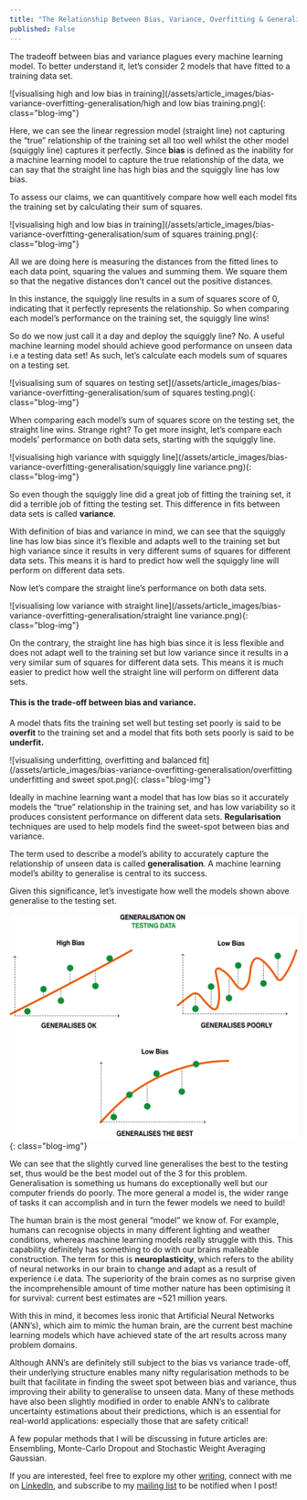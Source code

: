 ```yaml
---
title: "The Relationship Between Bias, Variance, Overfitting & Generalisation in Machine Learning Models"
published: False
---
```

The tradeoff between bias and variance plagues every machine learning model. To better understand it, let’s consider 2 models that have fitted to a training data set.

![visualising high and low bias in training](/assets/article_images/bias-variance-overfitting-generalisation/high and low bias training.png){: class="blog-img"}


Here, we can see the linear regression model (straight line) not capturing the “true” relationship of the training set all too well whilst the other model (squiggly line) captures it perfectly. Since <b>bias</b> is defined as the inability for a machine learning model to capture the true relationship of the data, we can say that the straight line has high bias and the squiggly line has low bias.

To assess our claims, we can quantitively compare how well each model fits the training set by calculating their sum of squares.

![visualising high and low bias in training](/assets/article_images/bias-variance-overfitting-generalisation/sum of squares training.png){: class="blog-img"}

All we are doing here is measuring the distances from the fitted lines to each data point, squaring the values and summing them. We square them so that the negative distances don’t cancel out the positive distances.

In this instance, the squiggly line results in a sum of squares score of 0, indicating that it perfectly represents the relationship. So when comparing each model’s performance on the training set, the squiggly line wins!

So do we now just call it a day and deploy the squiggly line? No. A useful machine learning model should achieve good performance on unseen data i.e a testing data set! As such, let’s calculate each models sum of squares on a testing set.

![visualising sum of squares on testing set](/assets/article_images/bias-variance-overfitting-generalisation/sum of squares testing.png){: class="blog-img"}

When comparing each model’s sum of squares score on the testing set, the straight line wins. Strange right? To get more insight, let’s compare each models’ performance on both data sets, starting with the squiggly line.

![visualising high variance with squiggly line](/assets/article_images/bias-variance-overfitting-generalisation/squiggly line variance.png){: class="blog-img"}

So even though the squiggly line did a great job of fitting the training set, it did a terrible job of fitting the testing set. This difference in fits between data sets is called <b>variance</b>.

With definition of bias and variance in mind, we can see that the squiggly line has low bias since it’s flexible and adapts well to the training set but high variance since it results in very different sums of squares for different data sets. This means it is hard to predict how well the squiggly line will perform on different data sets.

Now let’s compare the straight line’s performance on both data sets.

![visualising low variance with straight line](/assets/article_images/bias-variance-overfitting-generalisation/straight line variance.png){: class="blog-img"}

On the contrary, the straight line has high bias since it is less flexible and does not adapt well to the training set but low variance since it results in a very similar sum of squares for different data sets. This means it is much easier to predict how well the straight line will perform on different data sets.

<h4>This is the trade-off between bias and variance.</h4>

A model thats fits the training set well but testing set poorly is said to be <b>overfit</b> to the training set and a model that fits both sets poorly is said to be <b>underfit.</b>

![visualising underfitting, overfitting and balanced fit](/assets/article_images/bias-variance-overfitting-generalisation/overfitting underfitting and sweet spot.png){: class="blog-img"}

Ideally in machine learning want a model that has low bias so it accurately models the “true” relationship in the training set, and has low variability so it produces consistent performance on different data sets. <b>Regularisation</b> techniques are used to help models find the sweet-spot between bias and variance.

The term used to describe a model’s ability to accurately capture the relationship of unseen data is called <b>generalisation</b>. A machine learning model’s ability to generalise is central to its success.

Given this significance, let’s investigate how well the models shown above generalise to the testing set.

![visualising generalisation](/assets/article_images/bias-variance-overfitting-generalisation/generalisation.png){: class="blog-img"}

We can see that the slightly curved line generalises the best to the testing set, thus would be the best model out of the 3 for this problem.
Generalisation is something us humans do exceptionally well but our computer friends do poorly. The more general a model is, the wider range of tasks it can accomplish and in turn the fewer models we need to build!

The human brain is the most general “model” we know of. For example, humans can recognise objects in many different lighting and weather conditions, whereas machine learning models really struggle with this. This capability definitely has something to do with our brains malleable construction. The term for this is <b>neuroplasticity</b>, which refers to the ability of neural networks in our brain to change and adapt as a result of experience i.e data. The superiority of the brain comes as no surprise given the incomprehensible amount of time mother nature has been optimising it for survival: current best estimates are ~521 million years.

With this in mind, it becomes less ironic that Artificial Neural Networks (ANN’s), which aim to mimic the human brain, are the current best machine learning models which have achieved state of the art results across many problem domains.

Although ANN’s are definitely still subject to the bias vs variance trade-off, their underlying structure enables many nifty regularisation methods to be built that facilitate in finding the sweet spot between bias and variance, thus improving their ability to generalise to unseen data. Many of these methods have also been slightly modified in order to enable ANN’s to calibrate uncertainty estimations about their predictions, which is an essential for real-world applications: especially those that are safety critical!

A few popular methods that I will be discussing in future articles are: Ensembling, Monte-Carlo Dropout and Stochastic Weight Averaging Gaussian.

If you are interested, feel free to explore my other <a href="https://joekadi.medium.com/">writing</a>, connect with me on <a href="https://www.linkedin.com/in/joe-kadi/">LinkedIn</a>, and subscribe to my <a href="https://mailchi.mp/e5e63e1cd43f/joe-kadi">mailing list</a> to be notified when I post!
